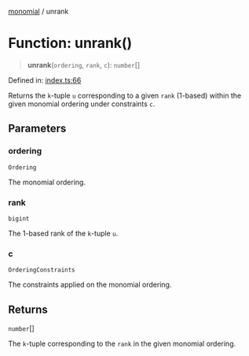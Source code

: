 [monomial](../wiki/globals) / unrank

# Function: unrank()

> **unrank**(`ordering`, `rank`, `c`): `number`[]

Defined in: [index.ts:66](https://github.com/jmalena/monomial/blob/9436c55c924419a6691cae4b665e86f5f1b5e441/src/index.ts#L66)

Returns the `k`-tuple `u` corresponding to a given `rank` (1-based) within the given monomial ordering under constraints `c`.

## Parameters

### ordering

`Ordering`

The monomial ordering.

### rank

`bigint`

The 1-based rank of the `k`-tuple `u`.

### c

`OrderingConstraints`

The constraints applied on the monomial ordering.

## Returns

`number`[]

The `k`-tuple corresponding to the `rank` in the given monomial ordering.
